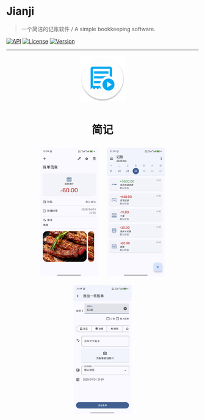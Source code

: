 # Jianji
> 一个简洁的记账软件 / A simple bookkeeping software.

[![API](https://img.shields.io/badge/API-26%2B-blue.svg?style=flat&logo=android)](https://android-arsenal.com/api?level=26)
[![License](https://img.shields.io/badge/License-MIT-green.svg)](https://opensource.org/licenses/MIT)
[![Version](https://img.shields.io/badge/Version-1.0.0%20Beta1-yellow.svg)](#)

---

<div align="center">
  <img src="readme/icon.png" alt="logo" style="max-width: 120px; margin-bottom: 10px;" width="120">
  <h1>简记</h1>
</div>

<div align="center">
  <img src="readme/img1.jpg" alt="图1" style="width: 30%; max-width: 200px; margin: 10px;" width="30%">
  <img src="readme/img2.jpg" alt="图2" style="width: 30%; max-width: 200px; margin: 10px;" width="30%">
  <img src="readme/img3.jpg" alt="图3" style="width: 30%; max-width: 200px; margin: 10px;" width="30%">
</div>
